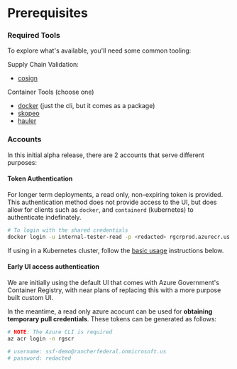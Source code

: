 # Prerequisites 

### Required Tools
To explore what's available, you'll need some common tooling:

Supply Chain Validation:
- [cosign](https://github.com/sigstore/cosign)

Container Tools (choose one)
- [docker](https://docs.docker.com/get-docker/0) (just the cli, but it comes as a package)
- [skopeo](https://github.com/containers/skopeo)
- [hauler](https://hauler.dev)

### Accounts

In this initial alpha release, there are 2 accounts that serve different purposes:

#### Token Authentication

For longer term deployments, a read only, non-expiring token is provided.  This authentication method does not provide access to the UI, but does allow for clients such as `docker`, and `containerd` (kubernetes) to authenticate indefinately.

```bash
# To login with the shared credentials
docker login -u internal-tester-read -p <redacted> rgcrprod.azurecr.us
```
If using in a Kubernetes cluster, follow the [basic usage](#basic-usage) instructions below.

#### Early UI access authentication

We are initially using the default UI that comes with Azure Government's Container Registry, with near plans of replacing this with a more purpose built custom UI.

In the meantime, a read only azure acocunt can be used for __obtaining temporary pull credentials__.  These tokens can be generated as follows:

```bash
# NOTE: The Azure CLI is required
az acr login -n rgscr

# username: ssf-demo@rancherfederal.onmicrosoft.us
# password: redacted
```